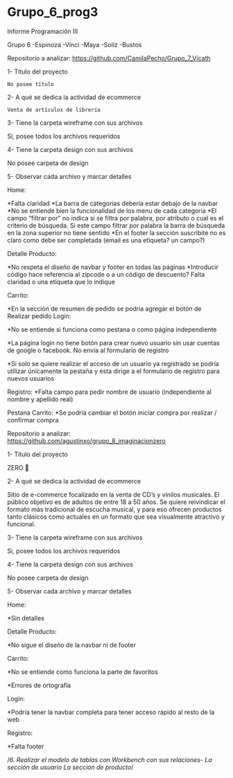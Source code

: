 # Grupo_6_prog3

Informe Programación III

Grupo 6 
-Espinoza
-Vinci
-Maya
-Soliz
-Bustos

Repositorio a analizar: 
https://github.com/CamilaPecho/Grupo_7_Vicath

1- Título del proyecto

    No posee título

2- A qué se dedica la actividad de ecommerce
    
    Venta de artículos de librería

3- Tiene la carpeta wireframe con sus archivos

Si, posee todos los archivos requeridos

4- Tiene la carpeta design con sus archivos

No posee carpeta de design

5- Observar cada archivo y marcar detalles

Home: 

*Falta claridad 
*La barra de categorias debería estar debajo de la navbar
*No se entiende bien la funcionalidad de los menu de cada categoria
*El campo “filtrar por” no indica si se filtra por palabra, por atributo o cual es el criterio de búsqueda. Si este campo filtrar por palabra la barra de búsqueda en la zona superior no tiene sentido
*En el footer la sección suscribite no es claro como debe ser completada (email es una etiqueta? un campo?)

Detalle Producto:

*No respeta el diseño de navbar y footer en todas las páginas
*Introducir código hace referencia al zipcode o a un código de descuento? Falta claridad o una etiqueta que lo indique

Carrito:

*En la sección de resumen de pedido se podría agregar el botón de Realizar pedido
Login:

*No se entiende si funciona como pestana o como página independiente

*La página login no tiene botón para crear nuevo usuario sin usar cuentas de google o facebook. No envía al formulario de registro

*Si solo se quiere realizar el acceso de un usuario ya registrado se podría utilizar únicamente la pestaña y esta dirige a el formulario de registro para nuevos usuarios

Registro:
*Falta campo para pedir nombre de usuario (independiente al nombre y apellido real)

Pestana Carrito:
*Se podría cambiar el botón iniciar compra por realizar / confirmar compra



Repositorio a analizar: 
https://github.com/agustinxo/grupo_8_imaginacionzero

1- Título del proyecto

ZERO 📀

2- A qué se dedica la actividad de ecommerce
    
Sitio de e-commerce focalizado en la venta de CD’s y vinilos musicales. El público objetivo es de adultos de entre 18 a 50 años. Se quiere reivindicar el formato más tradicional de escucha musical, y para eso ofrecen productos tanto clásicos como actuales en un formato que sea visualmente atractivo y funcional.

3- Tiene la carpeta wireframe con sus archivos

Si, posee todos los archivos requeridos

4- Tiene la carpeta design con sus archivos

No posee carpeta de design

5- Observar cada archivo y marcar detalles

Home: 

*Sin detalles

Detalle Producto:

*No sigue el diseño de la navbar ni de footer

Carrito:

*No se entiende como funciona la parte de favoritos

*Errores de ortografía

Login:

*Podría tener la navbar completa para tener acceso rápido al resto de la web

Registro:

*Falta footer



/*6. Realizar el modelo de tablas con Workbench con sus relaciones-
La sección de usuario
La sección de producto*/

